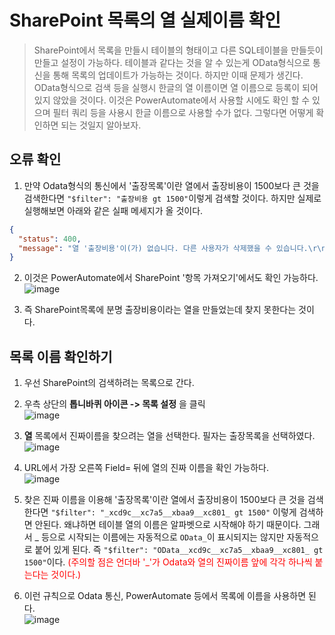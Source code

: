 # SharePoint 목록의 열 실제이름 확인
> SharePoint에서 목록을 만들시 테이블의 형태이고 다른 SQL테이블을 만들듯이 만들고 설정이 가능하다. 테이블과 같다는 것을 알 수 있는게 OData형식으로 통신을 통해 목록의 업데이트가 가능하는 것이다. 하지만 이때 문제가 생긴다. OData형식으로 검색 등을 실행시 한글의 열 이름이면 열 이름으로 등록이 되어있지 않았을 것이다. 이것은 PowerAutomate에서 사용할 시에도 확인 할 수 있으며 필터 쿼리 등을 사용시 한글 이름으로 사용할 수가 없다. 그렇다면 어떻게 확인하면 되는 것일지 알아보자.

## 오류 확인

1. 만약 Odata형식의 통신에서 '출장목록'이란 열에서 출장비용이 1500보다 큰 것을 검색한다면 `"$filter": "출장비용 gt 1500"`이렇게 검색할 것이다. 하지만 실제로 실행해보면 아래와 같은 실패 메세지가 올 것이다.

```json
{
  "status": 400,
  "message": "열 '출장비용'이(가) 없습니다. 다른 사용자가 삭제했을 수 있습니다.\r\nclientRequestId: 3e38fbd3-50ab-4ee0-9047-aa4a2446ca30\r\nserviceRequestId: 3e38fbd3-50ab-4ee0-9047-aa4a2446ca30"
}

```

2. 이것은 PowerAutomate에서 SharePoint '항목 가져오기'에서도 확인 가능하다.<br>![image](https://user-images.githubusercontent.com/39551265/155838686-efbc6c0f-2624-48b1-b8d5-50f8348b0925.png)<br>

3. 즉 SharePoint목록에 분명 출장비용이라는 열을 만들었는데 찾지 못한다는 것이다.

## 목록 이름 확인하기

1. 우선 SharePoint의 검색하려는 목록으로 간다.

2. 우측 상단의 **톱니바퀴 아이콘 -> 목록 설정** 을 클릭<br>![image](https://user-images.githubusercontent.com/39551265/155838863-c545fb75-1f66-4fd8-9cb4-66d7dd18126d.png)<br>

3. **열** 목록에서 진짜이름을 찾으려는 열을 선택한다. 필자는 출장목록을 선택하였다.<br>![image](https://user-images.githubusercontent.com/39551265/155839000-bcb7af3b-e5f7-4dd6-8317-f35e44166c1b.png)<br>

4. URL에서 가장 오른쪽 Field= 뒤에 열의 진짜 이름을 확인 가능하다.<br>![image](https://user-images.githubusercontent.com/39551265/155839156-1f19660f-dec0-402c-828e-11d14cadfbdd.png)<br>

5. 찾은 진짜 이름을 이용해 '출장목록'이란 열에서 출장비용이 1500보다 큰 것을 검색한다면 `"$filter": "_xcd9c__xc7a5__xbaa9__xc801_ gt 1500"` 이렇게 검색하면 안된다. 왜냐하면 테이블 열의 이름은 알파벳으로 시작해야 하기 때문이다. 그래서 _ 등으로 시작되는 이름에는 자동적으로 `OData_`이 표시되지는 않지만 자동적으로 붙어 있게 된다. 즉 `"$filter": "OData__xcd9c__xc7a5__xbaa9__xc801_ gt 1500"`이다. <span style="color:red">(주의할 점은 언더바 '_'가 Odata와 열의 진짜이름 앞에 각각 하나씩 붙는다는 것이다.)</span>

6. 이런 규칙으로 Odata 통신, PowerAutomate 등에서 목록에 이름을 사용하면 된다.<br>![image](https://user-images.githubusercontent.com/39551265/155840126-fbda9acb-ab2a-45bd-b822-aebd79f64c84.png)<br>
